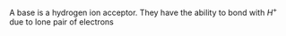 A base is a hydrogen ion acceptor. They have the ability to bond with $H^+$ due to lone pair of electrons